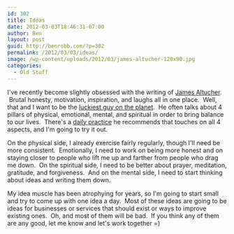 ```yaml
---
id: 302
title: Ideas
date: 2012-03-03T18:46:31-07:00
author: Ben
layout: post
guid: http://benrobb.com/?p=302
permalink: /2012/03/03/ideas/
image: /wp-content/uploads/2012/03/james-altucher-120x90.jpg
categories:
  - Old Stuff
---
```

I've recently become slightly obsessed with the writing of <a href="http://www.jamesaltucher.com/">James Altucher</a>.  Brutal honesty, motivation, inspiration, and laughs all in one place.  Well, that and I want to be the <a href="http://www.jamesaltucher.com/2011/02/how-to-be-the-luckiest-guy-on-the-planet-in-4-easy-steps/">luckiest guy on the planet</a>.  He often talks about 4 pillars of physical, emotional, mental, and spiritual in order to bring balance to our lives.  There's a <a href="http://www.jamesaltucher.com/2011/02/how-to-be-the-luckiest-guy-on-the-planet-in-4-easy-steps/">daily practice</a> he recommends that touches on all 4 aspects, and I'm going to try it out.

On the physical side, I already exercise fairly regularly, though I'll need be more consistent.  Emotionally, I need to work on being more honest and on staying closer to people who lift me up and farther from people who drag me down.  On the spiritual side, I need to be better about prayer, meditation, gratitude, and forgiveness.  And on the mental side, I need to start thinking about ideas and writing them down.

My idea muscle has been atrophying for years, so I'm going to start small and try to come up with one idea a day.  Most of these ideas are going to be ideas for businesses or services that should exist or ways to improve existing ones.  Oh, and most of them will be bad.  If you think any of them are any good, let me know and let's work together =)

&nbsp;

&nbsp;